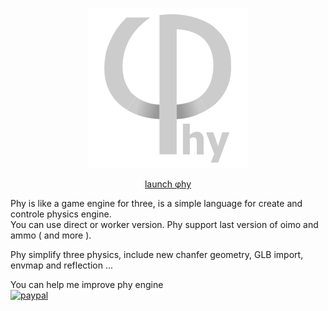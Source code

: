 <p align="center"><a href="https://lo-th.github.io/phy/"><img src="./assets/textures/logo.svg"/></a></p>

<p align="center"><a href="https://lo-th.github.io/phy/">launch &phi;hy</a></p>

Phy is like a game engine for three, is a simple language for create and controle physics engine.<br>
You can use direct or worker version. Phy support last version of oimo and ammo ( and more ).

Phy simplify three physics, include new chanfer geometry, GLB import, envmap and reflection ...



You can help me improve phy engine<br>
[![paypal](https://www.paypalobjects.com/en_US/i/btn/btn_donate_LG.gif)](https://www.paypal.com/cgi-bin/webscr?cmd=_s-xclick&hosted_button_id=8KTXA987XHYNQ)
